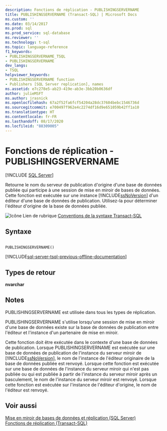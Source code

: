 ```yaml
---
description: Fonctions de réplication - PUBLISHINGSERVERNAME
title: PUBLISHINGSERVERNAME (Transact-SQL) | Microsoft Docs
ms.custom: ''
ms.date: 03/14/2017
ms.prod: sql
ms.prod_service: sql-database
ms.reviewer: ''
ms.technology: t-sql
ms.topic: language-reference
f1_keywords:
- PUBLISHINGSERVERNAME_TSQL
- PUBLISHINGSERVERNAME
dev_langs:
- TSQL
helpviewer_keywords:
- PUBLISHINGSERVERNAME function
- Publishers [SQL Server replication], names
ms.assetid: e7c278e5-ab23-419e-ab3e-3bb20b0636df
author: julieMSFT
ms.author: jrasnick
ms.openlocfilehash: 67a2f52fa6fcf54204a28dc37604bebc1546736d
ms.sourcegitcommit: e700497f962e4c2274df16d9e651059b42ff1a10
ms.translationtype: HT
ms.contentlocale: fr-FR
ms.lasthandoff: 08/17/2020
ms.locfileid: "88309005"
---
```

# <a name="replication-functions---publishingservername"></a>Fonctions de réplication - PUBLISHINGSERVERNAME
[!INCLUDE [SQL Server](../../includes/applies-to-version/sqlserver.md)]

  Retourne le nom du serveur de publication d'origine d'une base de données publiée qui participe à une session de mise en miroir de bases de données. Cette fonction est exécutée sur une instance [!INCLUDE[ssNoVersion](../../includes/ssnoversion-md.md)] d'un éditeur d'une base de données de publication. Utilisez-la pour déterminer l'éditeur d'origine de la base de données publiée.  
  
 ![Icône Lien de rubrique](../../database-engine/configure-windows/media/topic-link.gif "Icône du lien de rubrique") [Conventions de la syntaxe Transact-SQL](../../t-sql/language-elements/transact-sql-syntax-conventions-transact-sql.md)  
  
## <a name="syntax"></a>Syntaxe  
  
```  
  
PUBLISHINGSERVERNAME()  
```  
  
[!INCLUDE[sql-server-tsql-previous-offline-documentation](../../includes/sql-server-tsql-previous-offline-documentation.md)]

## <a name="return-types"></a>Types de retour
 **nvarchar**  
  
## <a name="remarks"></a>Notes  
 PUBLISHINGSERVERNAME est utilisée dans tous les types de réplication.  
  
 PUBLISHINGSERVERNAME s'utilise lorsqu'une session de mise en miroir d'une base de données existe sur la base de données de publication entre l'éditeur et l'instance d'un partenaire de mise en miroir.  
  
 Cette fonction doit être exécutée dans le contexte d'une base de données de publication. Lorsque PUBLISHINGSERVERNAME est exécutée sur une base de données de publication de l'instance du serveur miroir de [!INCLUDE[ssNoVersion](../../includes/ssnoversion-md.md)], le nom de l'instance de l'éditeur originaire de la base de données publiée est renvoyé. Lorsque cette fonction est exécutée sur une base de données de l'instance du serveur miroir qui n'est pas publiée ou qui est publiée à partir de l'instance du serveur miroir après un basculement, le nom de l'instance du serveur miroir est renvoyé. Lorsque cette fonction est exécutée sur l'instance de l'éditeur d'origine, le nom de l'éditeur est renvoyé.  
  
## <a name="see-also"></a>Voir aussi  
 [Mise en miroir de bases de données et réplication &#40;SQL Server&#41;](../../database-engine/database-mirroring/database-mirroring-and-replication-sql-server.md)   
 [Fonctions de réplication &#40;Transact-SQL&#41;](https://msdn.microsoft.com/library/53702dee-de58-47d5-a552-7f32000f77d4)  
  
  
